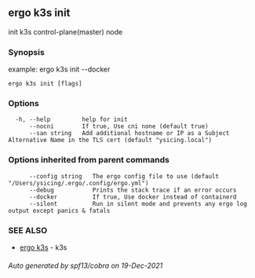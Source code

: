 ## ergo k3s init

init k3s control-plane(master) node

### Synopsis

example: ergo k3s init --docker

```
ergo k3s init [flags]
```

### Options

```
  -h, --help         help for init
      --nocni        If true, Use cni none (default true)
      --san string   Add additional hostname or IP as a Subject Alternative Name in the TLS cert (default "ysicing.local")
```

### Options inherited from parent commands

```
      --config string   The ergo config file to use (default "/Users/ysicing/.ergo/.config/ergo.yml")
      --debug           Prints the stack trace if an error occurs
      --docker          If true, Use docker instead of containerd
      --silent          Run in silent mode and prevents any ergo log output except panics & fatals
```

### SEE ALSO

* [ergo k3s](ergo_k3s.md)	 - k3s

###### Auto generated by spf13/cobra on 19-Dec-2021
